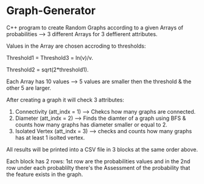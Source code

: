 # Graph-Generator
C++ program to create Random Graphs according to a given Arrays of probabilities --> 3 different Arrays for 3 deffierent attributes.

Values in the Array are chosen accroding to thresholds:

Threshold1 = Threshold3 = ln(v)/v.

Threshold2 = sqrt(2*threshold1).

Each Array has 10 values --> 5 values are smaller then the threshold & the other 5 are larger.

After creating a graph it will check 3 attributes:
1. Connectivity (att_indx = 1) --> Chekcs how many graphs are connected.
2. Diameter (att_indx = 2) --> Finds the diamter of a graph using BFS & counts how many graphs has diameter smaller or equal to 2.
3. Isolated Vertex (att_indx = 3) --> checks and counts how many graphs has at least 1 isolted vertex.

All results will be printed into a CSV file in 3 blocks at the same order above.

Each block has 2 rows:
1st row are the probabilities values and in the 2nd row under each probablilty there's the Assessment of the probability that the feature exists in the graph.
